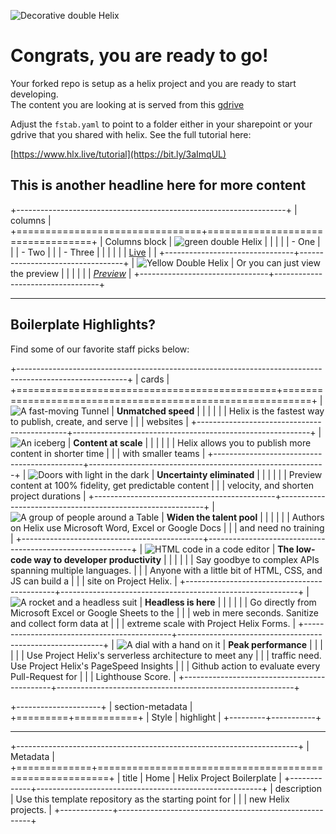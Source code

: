 ![Decorative double Helix][image0]

# Congrats, you are ready to go!

Your forked repo is setup as a helix project and you are ready to start developing.  
The content you are looking at is served from this [gdrive](https://drive.google.com/drive/folders/1MGzOt7ubUh3gu7zhZIPb7R7dyRzG371j?usp=sharing)

Adjust the `fstab.yaml` to point to a folder either in your sharepoint or your gdrive that you shared with helix. See the full tutorial here:

[https://www.hlx.live/tutorial](https://bit.ly/3aImqUL)

## This is another headline here for more content

+-------------------------------------------------------------------+
| columns                                                           |
+================================+==================================+
| Columns block                  | ![green double Helix][image1]    |
|                                |                                  |
| -   One                        |                                  |
| -   Two                        |                                  |
| -   Three                      |                                  |
|                                |                                  |
| [Live](/)                      |                                  |
+--------------------------------+----------------------------------+
| ![Yellow Double Helix][image2] | Or you can just view the preview |
|                                |                                  |
|                                | _[Preview](/)_                   |
+--------------------------------+----------------------------------+

---

## Boilerplate Highlights?

Find some of our favorite staff picks below:

+---------------------------------------------------------------------------------------------------------+
| cards                                                                                                   |
+=============================================+===========================================================+
| ![A fast-moving Tunnel ][image3]            | **Unmatched speed**                                       |
|                                             |                                                           |
|                                             | Helix is the fastest way to publish, create, and serve    |
|                                             | websites                                                  |
+---------------------------------------------+-----------------------------------------------------------+
| ![An iceberg][image4]                       | **Content at scale**                                      |
|                                             |                                                           |
|                                             | Helix allows you to publish more content in shorter time  |
|                                             | with smaller teams                                        |
+---------------------------------------------+-----------------------------------------------------------+
| ![Doors with light in the dark][image5]     | **Uncertainty eliminated**                                |
|                                             |                                                           |
|                                             | Preview content at 100% fidelity, get predictable content |
|                                             | velocity, and shorten project durations                   |
+---------------------------------------------+-----------------------------------------------------------+
| ![A group of people around a Table][image6] | **Widen the talent pool**                                 |
|                                             |                                                           |
|                                             | Authors on Helix use Microsoft Word, Excel or Google Docs |
|                                             | and need no training                                      |
+---------------------------------------------+-----------------------------------------------------------+
| ![HTML code in a code editor][image7]       | **The low-code way to developer productivity**            |
|                                             |                                                           |
|                                             | Say goodbye to complex APIs spanning multiple languages.  |
|                                             | Anyone with a little bit of HTML, CSS, and JS can build a |
|                                             | site on Project Helix.                                    |
+---------------------------------------------+-----------------------------------------------------------+
| ![A rocket and a headless suit][image8]     | **Headless is here**                                      |
|                                             |                                                           |
|                                             | Go directly from Microsoft Excel or Google Sheets to the  |
|                                             | web in mere seconds. Sanitize and collect form data at    |
|                                             | extreme scale with Project Helix Forms.                   |
+---------------------------------------------+-----------------------------------------------------------+
| ![A dial with a hand on it][image9]         | **Peak performance**                                      |
|                                             |                                                           |
|                                             | Use Project Helix's serverless architecture to meet any   |
|                                             | traffic need. Use Project Helix's PageSpeed Insights      |
|                                             | Github action to evaluate every Pull-Request for          |
|                                             | Lighthouse Score.                                         |
+---------------------------------------------+-----------------------------------------------------------+

+---------------------+
| section-metadata    |
+=========+===========+
| Style   | highlight |
+---------+-----------+

---

+----------------------------------------------------------------------+
| Metadata                                                             |
+=============+========================================================+
| title       | Home | Helix Project Boilerplate                       |
+-------------+--------------------------------------------------------+
| description | Use this template repository as the starting point for |
|             | new Helix projects.                                    |
+-------------+--------------------------------------------------------+

[image0]: ./media_12637fbb67cddc5d293b20975e89028d919270ac0.jpeg?width=750&format=jpeg&optimize=medium

[image1]: ./media_17e9dd0aae03d62b8ebe2159b154d6824ef55732d.png?width=750&format=png&optimize=medium

[image2]: ./media_143cf1a441962c90f082d4f7dba2aeefb07f4e821.png?width=750&format=png&optimize=medium

[image3]: ./media_1f9dc2fa1ffa3f8064411fefb0913d09b434c3345.jpeg?width=750&format=jpeg&optimize=medium

[image4]: ./media_164228d719efbe210030ba16982dddb5af294267d.jpeg?width=750&format=jpeg&optimize=medium

[image5]: ./media_1e48ab637eaa59d36bfb74c8c3cc1eafc117b9276.jpeg?width=750&format=jpeg&optimize=medium

[image6]: ./media_13188f1b63b8c968cec7dfccef4fdfc6a9e6f70b5.jpeg?width=750&format=jpeg&optimize=medium

[image7]: ./media_1c636300a4d38afed5441e542fd6d7241839844b0.jpeg?width=750&format=jpeg&optimize=medium

[image8]: ./media_1362767d232221ff20c67bc0694a8924d483687b1.jpeg?width=750&format=jpeg&optimize=medium

[image9]: ./media_1a620138deb385f05412f4f96f9b18e454a769c76.jpeg?width=750&format=jpeg&optimize=medium
